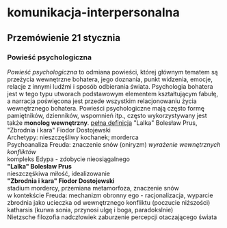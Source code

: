 # komunikacja-interpersonalna
## Przemówienie 21 stycznia
### Powieść psychologiczna  
*Powieść psychologiczna* to odmiana powieści, której głównym tematem są przeżycia wewnętrzne bohatera, jego doznania, punkt widzenia, 
emocje, relacje z innymi ludźmi i sposób odbierania świata. Psychologia bohatera jest w tego typu utworach podstawowym elementem 
kształtującym fabułę, a narracja poświęcona jest przede wszystkim relacjonowaniu życia wewnętrznego bohatera. Powieści psychologiczne mają 
często formę pamiętników, dzienników, wspomnień itp., często wykorzystywany jest także **monolog wewnętrzny**. 
[pełna definicja](https://pl.m.wikipedia.org/wiki/Powie%C5%9B%C4%87_psychologiczna)
"Lalka" Bolesław Prus, "Zbrodnia i kara" Fiodor Dostojewski  
Archetypy: nieszczęśliwy kochanek; morderca  
Psychoanaliza Freuda: znaczenie snów (oniryzm) *wyrażenie wewnętrznych konfliktów*  
kompleks Edypa - zdobycie nieosiągalnego  
**"Lalka" Bolesław Prus**  
nieszczęśkiwa miłość, idealizowanie  
**"Zbrodnia i kara" Fiodor Dostojewski**   
stadium mordercy, przemiana metamorfoza, znaczenie snów  
w kontekście Freuda: mechanizm obronny ego - racjonalizacja, wyparcie 
zbrodnia jako ucieczka od wewnętrznego konfliktu (poczucie niższości)  
katharsis (kurwa sonia, przynosi ulgę i boga, paradokslnie)  
Nietzsche filozofia nadczłowiek zaburzenie percepcji otaczającego świata
